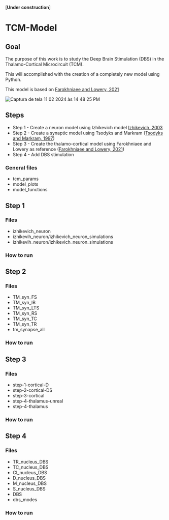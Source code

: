 [**Under construction**]
 # TCM-Model

## Goal

The purpose of this work is to study the Deep Brain Stimulation (DBS) in the Thalamo-Cortical Microcircuit (TCM).

This will accomplished with the creation of a completely new model using Python.

This model is based on [Farokhniaee and Lowery, 2021](https://iopscience.iop.org/article/10.1088/1741-2552/abee50/data)

![Captura de tela 11 02 2024 às 14 48 25 PM](https://github.com/celinesoeiro/TCBN-Model/assets/52112166/6a04e2c3-21ad-4792-bf06-98cc693de37f)

## Steps

- Step 1 - Create a neuron model using Izhikevich model [Izhikevich, 2003](https://www.izhikevich.org/publications/spikes.htm)
- Step 2 - Create a synaptic model using Tsodyks and Markram ([Tsodyks and Markram, 1997](https://www.pnas.org/doi/10.1073/pnas.94.2.719))
- Step 3 - Create the thalamo-cortical model using Farokhniaee and Lowery as reference ([Farokhniaee and Lowery, 2021](https://iopscience.iop.org/article/10.1088/1741-2552/abee50/data))
- Step 4 - Add DBS stimulation

### General files
- tcm_params
- model_plots
- model_functions

## Step 1
### Files
- izhikevich_neuron
- izhikevih_neuron/izhikevich_neuron_simulations
- izhikevih_neuron/izhikevich_neuron_simulations

### How to run

## Step 2
### Files
- TM_syn_FS
- TM_syn_IB
- TM_syn_LTS
- TM_syn_RS
- TM_syn_TC
- TM_syn_TR
- tm_synapse_all

### How to run

## Step 3
### Files
- step-1-cortical-D
- step-2-cortical-DS
- step-3-cortical
- step-4-thalamus-unreal
- step-4-thalamus

### How to run

## Step 4
### Files
- TR_nucleus_DBS
- TC_nucleus_DBS
- CI_nucleus_DBS
- D_nucleus_DBS
- M_nucleus_DBS
- S_nucleus_DBS
- DBS
- dbs_modes
  
### How to run
    
